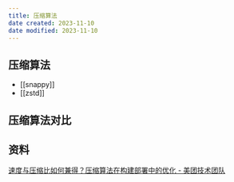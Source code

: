```yaml
---
title: 压缩算法
date created: 2023-11-10
date modified: 2023-11-10
---
```


## 压缩算法

+ [[snappy]]
+ [[zstd]]

## 压缩算法对比

## 资料

[速度与压缩比如何兼得？压缩算法在构建部署中的优化 - 美团技术团队](https://tech.meituan.com/2021/01/07/pack-gzip-zstd-lz4.html)
